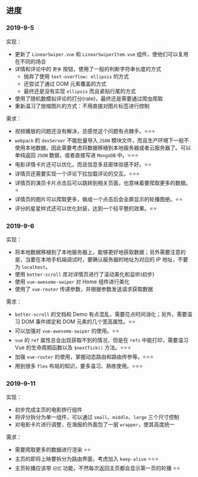 ## 进度

### 2019-9-5

实现：
+ 更新了 `LinearSwiper.vue` 和 `LinearSwiperItem.vue` 组件，使他们可以复用在不同的场合
+ 详情和评论中的 `更多` 按钮，使用了一般的判断字符串长度的方式
  + 抛弃了使用 `text-overflow: ellipsis` 的方式
  + 还尝试了通过 DOM 元素覆盖的方式
  + 最终还是没有实现 `ellipsis` 而且紧贴行尾的方式
+ 使用了随机数模拟评论的打分(rate)，最终还是需要通过爬虫爬取
+ 重新温习了放缩图片的方式：不用直接对图片标签进行控制

需求：
+ 视频播放的问题还没有解决，总感觉这个问题有点棘手。⭐⭐⭐
+ `webpack` 的 `devServer` 不能批量导入 `JSON` 模块文件，而且生产环境下一般不使用本地数据，因此需要考虑将数据移植到本地服务器或者云服务器了。可以单纯返回 `JSON` 数据，或者直接写进 `MongoDB` 中。⭐⭐⭐
+ 电影详情卡片还可以优化，而且信息多且密体验感不好。⭐⭐
+ 详情页还需要实现一个评论下拉加载评论的交互。⭐⭐⭐
+ 详情页的演员卡片点击后可以跳转到相关页面，也意味着要爬取更多的数据。⭐
+ 详情页的图片可以爬取更多，做成一个点击后会全屏显示的轮播图册。⭐⭐
+ 评分的星星样式还可以优化封装，达到一个较平整的效果。⭐⭐


### 2019-9-6

实现：
+ 将本地数据移植到了本地服务器上，能够更好地获取数据；另外需要注意的是，当要在本地手机端调试时，要确认服务器的地址为对应的 IP 地址，不要为 `localhost`。
+ 使用 `better-scroll` 库对详情页进行了滚动美化和监听(初步)
+ 使用 `vue-awesome-swiper` 对 Home 组件进行美化
+ 使用了 `vue-router` 传递参数，并根据参数发送请求获取数据


需求：
+ `better-scroll` 的文档和 Demo 有点混乱，需要花点时间消化；另外，需要温习 DOM 事件绑定和 DOM 元素的几个宽高属性。⭐⭐
+ 可以加强对 `vue-awesome-swiper` 的使用。⭐⭐
+ `vue` 的 `ref` 属性总会出现获取不到的情况，但是在 `refs` 中能打印，需要温习 Vue 的生命周期函数以及 `$nextTick()` 方法。⭐⭐⭐
+ 加强 `vue-router` 的使用，掌握动态路由和路由传参等。⭐⭐⭐
+ 用到很多 `flex` 布局的知识，要多温习、熟练使用。⭐⭐⭐


### 2019-9-11

实现：
+ 初步完成主页的电影排行组件
+ 将评分拆分为单一组件，可以通过 `small`、`middle`、`large` 三个尺寸控制
+ 对电影卡片进行调整，在海报的外面包了一层 `wrapper`，使其高度统一

需求：
+ 需要爬取更多的数据进行渲染 ⭐⭐
+ 主页的即将上映要拆分为路由界面，考虑加入 `keep-alive` ⭐⭐⭐
+ 主页轮播应该带 `记忆` 功能，不然每次返回主页都会显示第一页的轮播 ⭐⭐